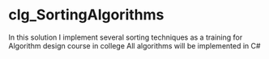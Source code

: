 # clg_SortingAlgorithms
In this solution I implement several sorting techniques as a training for Algorithm design course in college
All algorithms will be implemented in C#

